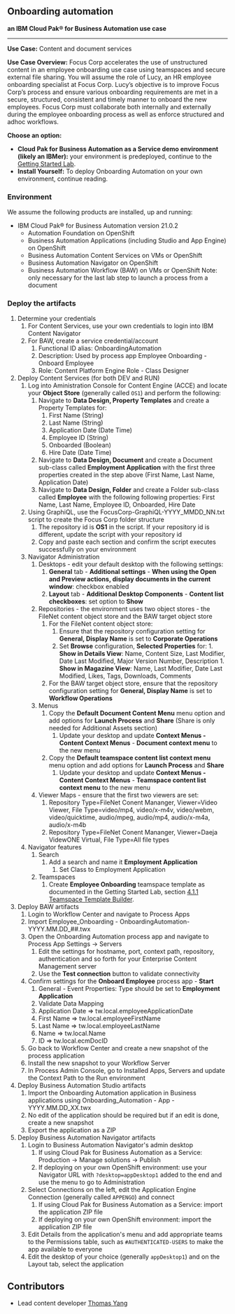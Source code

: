 ## Onboarding automation
**an IBM Cloud Pak® for Business Automation use case**

***

**Use Case:** Content and document services

**Use Case Overview:** Focus Corp accelerates the use of unstructured content in an employee onboarding use case using teamspaces and secure external file sharing. You will assume the role of Lucy, an HR employee onboarding specialist at Focus Corp. Lucy’s objective is to improve Focus Corp’s process and ensure various onboarding requirements are met in a secure, structured, consistent and timely manner to onboard the new employees.  Focus Corp must collaborate both internally and externally during the employee onboarding process as well as enforce structured and adhoc workflows. 

**Choose an option:**

  * **Cloud Pak for Business Automation as a Service demo environment (likely an IBMer):** your environment is predeployed, continue to the [Getting Started Lab](https://ibm-cloud-architecture.github.io/refarch-dba/use-cases/onboarding-automation/#getting-started-lab).
  * **Install Yourself:** To deploy Onboarding Automation on your own environment, continue reading.

### Environment

We assume the following products are installed, up and running:

* IBM Cloud Pak® for Business Automation version 21.0.2
    * Automation Foundation on OpenShift
    * Business Automation Applications (including Studio and App Engine) on OpenShift
    * Business Automation Content Services on VMs or OpenShift
    * Business Automation Navigator on OpenShift
    * Business Automation Workflow (BAW) on VMs or OpenShift
        Note: only necessary for the last lab step to launch a process from a document

### Deploy the artifacts

1. Determine your credentials
    1. For Content Services, use your own credentials to login into IBM Content Navigator
    1. For BAW, create a service credential/account
        1. Functional ID alias: OnboardingAutomation
        1. Description: Used by process app Employee Onboarding - Onboard Employee
        1. Role: Content Platform Engine Role - Class Designer
1. Deploy Content Services  (for both DEV and RUN)
    1. Log into Aministration Console for Content Engine (ACCE) and locate your **Object Store** (generally called `OS1`) and perform the following:
        1. Navigate to **Data Design, Property Templates** and create a Property Templates for:
            1. First Name (String)
            1. Last Name (String)
            1. Application Date (Date Time)
            1. Employee ID (String)
            1. Onboarded (Boolean)
            1. Hire Date (Date Time)
        1. Navigate to **Data Design, Document** and create a Document sub-class called **Employment Application** with the first three properties created in the step above (First Name, Last Name, Application Date)
        1. Navigate to **Data Design, Folder** and create a Folder sub-class called **Employee** with the following following properties: First Name, Last Name, Employee ID, Onboarded, Hire Date
    1. Using GraphiQL, use the FocusCorp-GraphiQL-YYYY_MMDD_NN.txt script to create the Focus Corp folder structure
        1. The repository id is **OS1** in the script.  If your repository id is different, update the script with your repository id
        1. Copy and paste each section and confirm the script executes successfully on your environment
    1. Navigator Administration
        1. Desktops - edit your default desktop with the following settings:
            1. **General** tab - **Additional settings** - **When using the Open and Preview actions, display documents in the current window**: checkbox enabled
            1. **Layout** tab - **Additional Desktop Components** - **Content list checkboxes**: set option to **Show**
        1. Repositories - the environment uses two object stores - the FileNet content object store and the BAW target object store
            1. For the FileNet content object store:
                1. Ensure that the repository configuration setting for **General, Display Name** is set to **Corporate Operations**
                1. Set **Browse** configuration, **Selected Properties** for:
                        1.  **Show in Details View**: Name, Content Size, Last Modifier, Date Last Modified, Major Version Number, Description
                        1.  **Show in Magazine View**: Name, Last Modifier, Date Last Modified, Likes, Tags, Downloads, Comments
            1. For the BAW target object store, ensure that the repository configuration setting for **General, Display Name** is set to **Workflow Operations**        
        1. Menus
            1. Copy the **Default Document Content Menu** menu option and add options for **Launch Process** and **Share**  (Share is only needed for Additional Assets section)
                1. Update your desktop and update **Context Menus - Content Context Menus** - **Document context menu** to the new menu
            1. Copy the **Default teamspace content list context menu** menu option and add options for **Launch Process** and **Share**
                1. Update your desktop and update **Context Menus - Content Context Menus** - **Teamspace content list context menu** to the new menu
        1. Viewer Maps - ensure that the first two viewers are set:
            1. Repository Type=FileNet Conent Mananger, Viewer=Video Viewer, File Type=video/mp4, video/x-m4v, video/webm, video/quicktime, audio/mpeg, audio/mp4, audio/x-m4a, audio/x-m4b
            1. Repository Type=FileNet Conent Mananger, Viewer=Daeja VidewONE Virtual, File Type=All file types
    1. Navigator features
        1. Search
            1. Add a search and name it **Employment Application**
                1. Set Class to Employment Application
        1. Teamspaces
            1.  Create **Employee Onboarding** teamspace template as documented in the Getting Started Lab, section [4.1.1 Teamspace Template Builder](https://ibm-cloud-architecture.github.io/refarch-dba/use-cases/onboarding-automation/#lab-section-411).
1. Deploy BAW artifacts
    1. Login to Workflow Center and navigate to Process Apps
    1. Import Employee_Onboarding - OnboardingAutomation-YYYY.MM.DD_##.twx
    1. Open the Onboarding Automation process app and navigate to Process App Settings -> Servers
        1. Edit the settings for hostname, port, context path, repository, authentication and so forth for your Enterprise Content Management server
        1. Use the **Test connection** button to validate connectivity
    1. Confirm settings for the **Onboard Employee** process app - **Start**  
        1. General - Event Properties: Type should be set to **Employment Application**
        1. Validate Data Mapping
        1. Application Date => tw.local.employeeApplicationDate
        1. First Name => tw.local.employeeFirstName
        1. Last Name => tw.local.employeeLastName
        1. Name => tw.local.Name
        1. ID => tw.local.ecmDocID
    1. Go back to Workflow Center and create a new snapshot of the process application
    1. Install the new snapshot to your Workflow Server
    1. In Process Admin Console, go to Installed Apps, Servers and update the Context Path to the Run environment    
1. Deploy Business Automation Studio artifacts
    1. Import the Onboarding Automation application in Business applications using Onboarding_Automation - App - YYYY.MM.DD_XX.twx
    1. No edit of the application should be required but if an edit is done, create a new snapshot
    1. Export the application as a ZIP
1. Deploy Business Automation Navigator artifacts
    1. Login to Business Automation Navigator's admin desktop
        1. If using Cloud Pak for Business Automation as a Service: Production -> Manage solutions -> Publish
        1. If deploying on your own OpenShift environment: use your Navigator URL with `?desktop=appDesktop1` added to the end and use the menu to go to Administration
    1. Select Connections on the left, edit the Application Engine Connection (generally called `APPENGO`) and connect
        1. If using Cloud Pak for Business Automation as a Service: import the application ZIP file
        1. If deploying on your own OpenShift environment: import the application ZIP file
    1. Edit Details from the application's menu and add appropriate teams to the Permissions table, such as `#AUTHENTICATED-USERS` to make the app available to everyone
    1. Edit the desktop of your choice (generally `appDesktop1`) and on the Layout tab, select the application

## Contributors
  * Lead content developer [Thomas Yang](https://www.linkedin.com/in/thomasyang44/)

